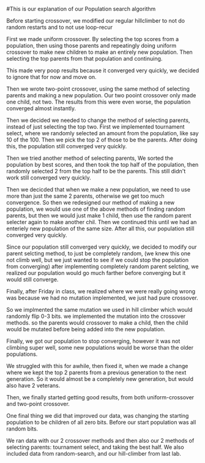 #This is our explanation of our Population search algorithm

Before starting crossover, we modified our regular hillclimber to not do random restarts and to not use loop-recur


First we made uniform crossover. By selecting the top scores from a population, then using those parents and repeatingly doing uniform crossover to make new children to make an entirely new population. Then selecting the top parents from that population and continuing.

This made very poop results because it converged very quickly, we decided to ignore that for now and move on.

Then we wrote two-point crossover, using the same method of selecting parents and making a new population. 
Our two pooint crossover only made one child, not two.
The results from this were even worse, the population converged almost instantly.

Then we decided we needed to change the method of selecting parents, instead of just selecting the top two. 
First we implemented tournament select, where we randomly selected an amount from the population, like say 10 of the 100.  Then we pick the top 2 of those to be the parents.    After doing this, the population still converged very quickly. 

Then we tried another method of selecting parents,
We sorted the population by best scores, and then took the top half of the population, then randomly selected 2 from the top half to be the parents. This still didn't work still converged very quickly.


Then we decicded that when we make a new population, we need to use more than just the same 2 parents, otherwise we get too much convergence.   So then we redesigned our method of making a new population, we would use one of the above methods of finding random parents, but then we would just make 1 child, then use the random parent selecter again to make another chil. Then we continued this until we had an enteriely new population of the same size.
After all this, our population still converged very quickly.

Since our population still converged very quickly, we decided to modify our parent selcting method, to just be completely random,  (we knew this one not climb well, but we just wanted to see if we could stop the population from converging)  after implementing completely random parent selcting, we realized our population would go much farther before converging but it would still converge.



Finally, after Friday in class, we realized where we were really going wrong was because we had no mutation implemented, we just had pure crossover.


So we implmented the same mutation we used in hill climber which would randomly flip 0-3 bits. 
we implemented the mutation into the crossover methods. so the parents would crossover to make a child, then the child would be mutated before being added into the new population.

Finally, we got our population to stop converging, however it was not climbing super well, some new populations would be worse than the older populations.

We struggled with this for awhile, then fixed it, when we made a change where we kept the top 2 parents from a previous generation to the next generation. So it would almost be a completely new generation, but would also have 2 veterans.

Then, we finally started getting good results, from both uniform-crossover and two-point crossover.

One final thing we did that improved our data, was changing the starting population to be children of all zero bits. Before our start population was all random bits.

We ran data with our 2 crossover methods and then also our 2 methods of selecting parents: tournament select, and taking the best half.  We also included data from random-search, and our hill-climber from last lab.

